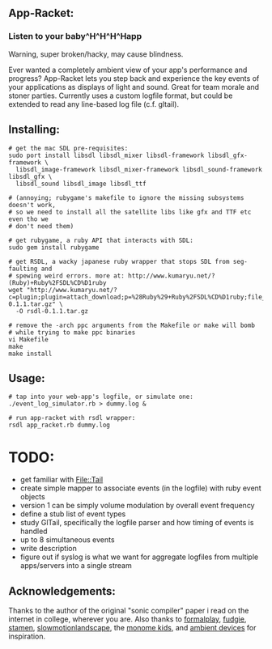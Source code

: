 ## App-Racket:
### Listen to your baby^H^H^H^Happ

Warning, super broken/hacky, may cause blindness.

Ever wanted a completely ambient view of your app's performance and
progress? App-Racket lets you step back and experience the key
events of your applications as displays of light and sound. Great
for team morale and stoner parties.  Currently uses a custom logfile
format, but could be extended to read any line-based log file (c.f.
gltail).

## Installing:

    # get the mac SDL pre-requisites:
    sudo port install libsdl libsdl_mixer libsdl-framework libsdl_gfx-framework \
      libsdl_image-framework libsdl_mixer-framework libsdl_sound-framework libsdl_gfx \
      libsdl_sound libsdl_image libsdl_ttf

    # (annoying; rubygame's makefile to ignore the missing subsystems doesn't work, 
    # so we need to install all the satellite libs like gfx and TTF etc even tho we 
    # don't need them)

    # get rubygame, a ruby API that interacts with SDL:
    sudo gem install rubygame

    # get RSDL, a wacky japanese ruby wrapper that stops SDL from seg-faulting and
    # spewing weird errors. more at: http://www.kumaryu.net/?(Ruby)+Ruby%2FSDL%CD%D1ruby
    wget "http://www.kumaryu.net/?c=plugin;plugin=attach_download;p=%28Ruby%29+Ruby%2FSDL%CD%D1ruby;file_name=rsdl-0.1.1.tar.gz" \
      -O rsdl-0.1.1.tar.gz

    # remove the -arch ppc arguments from the Makefile or make will bomb 
    # while trying to make ppc binaries
    vi Makefile
    make
    make install

## Usage:
    # tap into your web-app's logfile, or simulate one:
    ./event_log_simulator.rb > dummy.log &

    # run app-racket with rsdl wrapper:
    rsdl app_racket.rb dummy.log

# TODO:
 * get familiar with [File::Tail](http://file-tail.rubyforge.org/doc/classes/File/Tail.html)
 * create simple mapper to associate events (in the logfile) with ruby event objects
 * version 1 can be simply volume modulation by overall event frequency
 * define a stub list of event types
 * study GlTail, specifically the logfile parser and how timing of events is handled
 * up to 8 simultaneous events
 * write description
 * figure out if syslog is what we want for aggregate logfiles from
   multiple apps/servers into a single stream

## Acknowledgements:
Thanks to the author of the original "sonic compiler" paper i read
on the internet in college, wherever you are. Also thanks to
[formalplay](http://formalplay.com),
[fudgie](http://www.fudgie.org),
[stamen](http://stamen.com/),
[slowmotionlandscape](http://companypolicy.tv),
the [monome kids](http://monome.org/),
and [ambient devices](http://ambientdevices.myshopify.com/products/stock-orb)
for inspiration.
